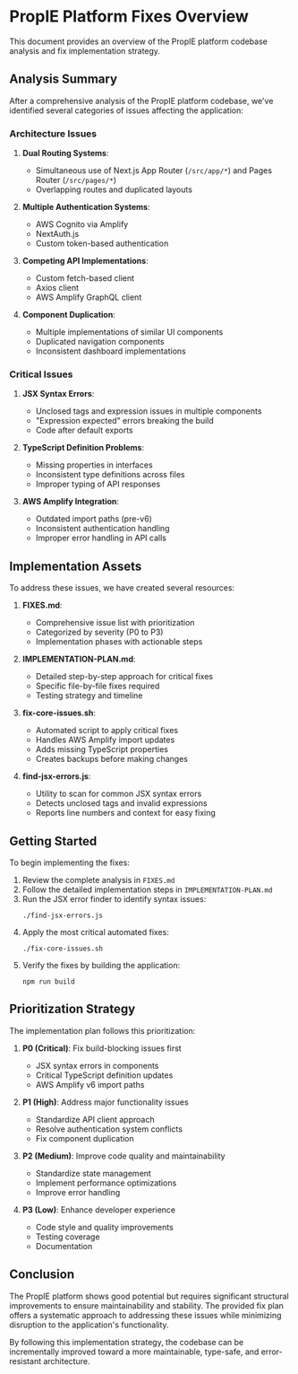 # PropIE Platform Fixes Overview

This document provides an overview of the PropIE platform codebase analysis and fix implementation strategy.

## Analysis Summary

After a comprehensive analysis of the PropIE platform codebase, we've identified several categories of issues affecting the application:

### Architecture Issues

1. **Dual Routing Systems**:
   - Simultaneous use of Next.js App Router (`/src/app/*`) and Pages Router (`/src/pages/*`)
   - Overlapping routes and duplicated layouts

2. **Multiple Authentication Systems**:
   - AWS Cognito via Amplify
   - NextAuth.js
   - Custom token-based authentication

3. **Competing API Implementations**:
   - Custom fetch-based client
   - Axios client
   - AWS Amplify GraphQL client

4. **Component Duplication**:
   - Multiple implementations of similar UI components
   - Duplicated navigation components
   - Inconsistent dashboard implementations

### Critical Issues

1. **JSX Syntax Errors**:
   - Unclosed tags and expression issues in multiple components
   - "Expression expected" errors breaking the build
   - Code after default exports

2. **TypeScript Definition Problems**:
   - Missing properties in interfaces
   - Inconsistent type definitions across files
   - Improper typing of API responses

3. **AWS Amplify Integration**:
   - Outdated import paths (pre-v6)
   - Inconsistent authentication handling
   - Improper error handling in API calls

## Implementation Assets

To address these issues, we have created several resources:

1. **FIXES.md**:
   - Comprehensive issue list with prioritization
   - Categorized by severity (P0 to P3)
   - Implementation phases with actionable steps

2. **IMPLEMENTATION-PLAN.md**:
   - Detailed step-by-step approach for critical fixes
   - Specific file-by-file fixes required
   - Testing strategy and timeline

3. **fix-core-issues.sh**:
   - Automated script to apply critical fixes
   - Handles AWS Amplify import updates
   - Adds missing TypeScript properties
   - Creates backups before making changes

4. **find-jsx-errors.js**:
   - Utility to scan for common JSX syntax errors
   - Detects unclosed tags and invalid expressions
   - Reports line numbers and context for easy fixing

## Getting Started

To begin implementing the fixes:

1. Review the complete analysis in `FIXES.md`
2. Follow the detailed implementation steps in `IMPLEMENTATION-PLAN.md`
3. Run the JSX error finder to identify syntax issues:
   ```
   ./find-jsx-errors.js
   ```
4. Apply the most critical automated fixes:
   ```
   ./fix-core-issues.sh
   ```
5. Verify the fixes by building the application:
   ```
   npm run build
   ```

## Prioritization Strategy

The implementation plan follows this prioritization:

1. **P0 (Critical)**: Fix build-blocking issues first
   - JSX syntax errors in components
   - Critical TypeScript definition updates
   - AWS Amplify v6 import paths

2. **P1 (High)**: Address major functionality issues
   - Standardize API client approach
   - Resolve authentication system conflicts
   - Fix component duplication

3. **P2 (Medium)**: Improve code quality and maintainability
   - Standardize state management
   - Implement performance optimizations
   - Improve error handling

4. **P3 (Low)**: Enhance developer experience
   - Code style and quality improvements
   - Testing coverage
   - Documentation

## Conclusion

The PropIE platform shows good potential but requires significant structural improvements to ensure maintainability and stability. The provided fix plan offers a systematic approach to addressing these issues while minimizing disruption to the application's functionality.

By following this implementation strategy, the codebase can be incrementally improved toward a more maintainable, type-safe, and error-resistant architecture.